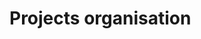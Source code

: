 # Projects organisation

<!-- Lo que se espera de esta sección:
- Los proyectos que tenemos en DesignOps, título, mini descripción, progreso y no mucho más -->